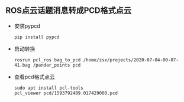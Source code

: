 ## ROS点云话题消息转成PCD格式点云
 -  安装pypcd
    ```
    pip install pypcd
    ```
 -  启动转换
    ```
    rosrun pcl_ros bag_to_pcd /home/zsx/projects/2020-07-04-00-07-41.bag /pandar_points pcd
    ```
 -  查看pcd格式点云
	```
	sudo apt install pcl-tools
	pcl_viewer pcd/1593792489.017429000.pcd 
	```
